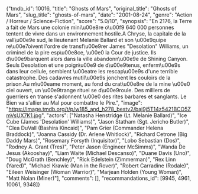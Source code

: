 {"tmdb_id": 10016, "title": "Ghosts of Mars", "original_title": "Ghosts of Mars", "slug_title": "ghosts-of-mars", "date": "2001-08-24", "genre": "Action / Horreur / Science-Fiction", "score": "5.0/10", "synopsis": "En 2176, la Terre a fait de Mars une colonie mini\u00e8re o\u00f9 640 000 personnes tentent de vivre dans un environnement hostile.A Chryse, la capitale de la vall\u00e9e sud, le lieutenant Melanie Ballard et son \u00e9quipe re\u00e7oivent l'ordre de transf\u00e9rer James \"Desolation\" Williams, un criminel de la pire esp\u00e8ce, \u00e0 la Cour de justice. Ils d\u00e9barquent alors dans la ville abandonn\u00e9e de Shining Canyon. Seuls Desolation et une poign\u00e9 de d\u00e9tenus, enferm\u00e9s dans leur cellule, semblent \u00eatre les rescap\u00e9s d'une terrible catastrophe. Des cadavres mutil\u00e9s jonchent les couloirs de la prison.Au m\u00eame moment, au fond du crat\u00e8re de la mine \u00e0 ciel ouvert, un \u00e9trange rituel se d\u00e9roule. Des milliers de guerriers en transe s'adonnent \u00e0 des rites barbares et sanglants. Le Bien va s'allier au Mal pour combattre le Pire.", "image": "https://image.tmdb.org/t/p/w185_and_h278_bestv2/baj9j5T14z5421BCO5ZmVsUX7K1.jpg", "actors": ["Natasha Henstridge (Lt. Melanie Ballard)", "Ice Cube (James 'Desolation' Williams)", "Jason Statham (Sgt. Jericho Butler)", "Clea DuVall (Bashira Kincaid)", "Pam Grier (Commander Helena Braddock)", "Joanna Cassidy (Dr. Arlene Whitlock)", "Richard Cetrone (Big Daddy Mars)", "Rosemary Forsyth (Inquisitor)", "Lobo Sebastian (Dos)", "Rodney A. Grant (Tres)", "Peter Jason (Engineer McSimms)", "Wanda De Jesus (Akooshay)", "Liam Waite (Michael Descanso)", "Duane Davis (Uno)", "Doug McGrath (Benchley)", "Rick Edelstein (Zimmerman)", "Rex Linn (Yared)", "Michael Krawic (Man in the Rover)", "Robert Carradine (Rodale)", "Eileen Weisinger (Woman Warrior)", "Marjean Holden (Young Woman)", "Matt Nolan (Miner)"], "comments": [], "recommandations_id": [9945, 4961, 10061, 9348]}